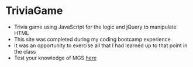 # TriviaGame
* Trivia game using JavaScript for the logic and jQuery to manipulate HTML
* This site was completed during my coding bootcamp experience
* It was an opportunity to exercise all that I had learned up to that point in the class
* Test your knowledge of MGS [here](https://bimatn.github.io/triviaGame/)
